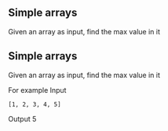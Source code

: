 ## Simple arrays

Given an array as input, find the max value in it

## Simple arrays

Given an array as input, find the max value in it

For example
Input

```
[1, 2, 3, 4, 5]
```

Output
5
